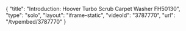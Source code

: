 {
    "title": "Introduction: Hoover Turbo Scrub Carpet Washer FH50130",
    "type": "solo",
    "layout": "iframe-static",
    "videoId": "3787770",
    "url": "\/tvpembed\/3787770"
}